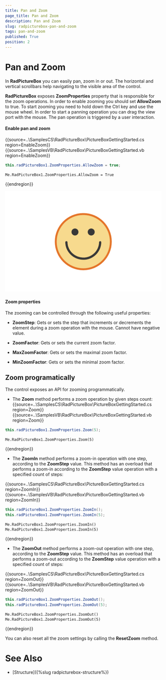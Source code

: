 ```yaml
---
title: Pan and Zoom
page_title: Pan and Zoom
description: Pan and Zoom
slug: radpicturebox-pan-and-zoom
tags: pan-and-zoom
published: True
position: 2
---
```


# Pan and Zoom

In **RadPictureBox** you can easily pan, zoom in or out. The horizontal and vertical scrollbars help navigating to the visible area of the control.

**RadPictureBox** exposes **ZoomProperties** property that is responsible for the zoom operations. In order to enable zooming you should set **AllowZoom** to true. To start zooming you need to hold down the Ctrl key and use the mouse wheel.
In order to start a panning operation you can drag the view port with the mouse. The pan operation is triggered by a user interaction.

#### Enable pan and zoom

{{source=..\SamplesCS\RadPictureBox\PictureBoxGettingStarted.cs region=EnableZoom}} 
{{source=..\SamplesVB\RadPictureBox\PictureBoxGettingStarted.vb region=EnableZoom}} 
````C#
this.radPictureBox1.ZoomProperties.AllowZoom = true;

````
````VB.NET
Me.RadPictureBox1.ZoomProperties.AllowZoom = True

````

{{endregion}}

![picturebox-edit001](images/pan-and-zoom001.gif)

#### Zoom properties

The zooming can be controlled through the following useful properties:

- **ZoomStep**: Gets or sets the step that increments or decrements the element during a zoom operation with the mouse. Cannot have negative value.

- **ZoomFactor**: Gets or sets the current zoom factor.

- **MaxZoomFactor**: Gets or sets the maximal zoom factor.

- **MinZoomFactor**: Gets or sets the minimal zoom factor.


## Zoom programatically

The control exposes an API for zooming programmatically. 

* The **Zoom** method performs a zoom operation by given steps count:
{{source=..\SamplesCS\RadPictureBox\PictureBoxGettingStarted.cs region=Zoom}} 
{{source=..\SamplesVB\RadPictureBox\PictureBoxGettingStarted.vb region=Zoom}} 
````C#
this.radPictureBox1.ZoomProperties.Zoom(5);

````
````VB.NET
Me.RadPictureBox1.ZoomProperties.Zoom(5)

````

{{endregion}}

* The **ZoomIn** method performs a zoom-in operation with one step, according to the **ZoomStep** value. This method has an overload that performs a zoom-in according to the **ZoomStep** value operation with a specified count of steps:

{{source=..\SamplesCS\RadPictureBox\PictureBoxGettingStarted.cs region=ZoomIn}} 
{{source=..\SamplesVB\RadPictureBox\PictureBoxGettingStarted.vb region=ZoomIn}} 
````C#
this.radPictureBox1.ZoomProperties.ZoomIn();
this.radPictureBox1.ZoomProperties.ZoomIn(5);

````
````VB.NET
Me.RadPictureBox1.ZoomProperties.ZoomIn()
Me.RadPictureBox1.ZoomProperties.ZoomIn(5)

````

{{endregion}}

* The **ZoomOut** method performs a zoom-out operation with one step, according to the **ZoomStep** value. This method has an overload that performs a zoom-out according to the **ZoomStep** value operation with a specified count of steps:

{{source=..\SamplesCS\RadPictureBox\PictureBoxGettingStarted.cs region=ZoomOut}} 
{{source=..\SamplesVB\RadPictureBox\PictureBoxGettingStarted.vb region=ZoomOut}} 
````C#
this.radPictureBox1.ZoomProperties.ZoomOut();
this.radPictureBox1.ZoomProperties.ZoomOut(5);

````
````VB.NET
Me.RadPictureBox1.ZoomProperties.ZoomOut()
Me.RadPictureBox1.ZoomProperties.ZoomOut(5)

````

{{endregion}}

You can also reset all the zoom settings by calling the **ResetZoom** method. 


# See Also

* [Structure]({%slug radpicturebox-structure%})
